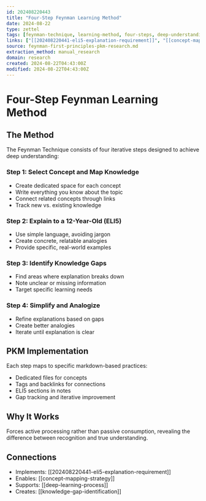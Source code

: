 ```yaml
---
id: 202408220443
title: "Four-Step Feynman Learning Method"
date: 2024-08-22
type: zettel
tags: [feynman-technique, learning-method, four-steps, deep-understanding]
links: ["[[202408220441-eli5-explanation-requirement]]", "[[concept-mapping-strategy]]"]
source: feynman-first-principles-pkm-research.md
extraction_method: manual_research
domain: research
created: 2024-08-22T04:43:00Z
modified: 2024-08-22T04:43:00Z
---
```


# Four-Step Feynman Learning Method
<!-- ID: 202408220443 -->

## The Method
The Feynman Technique consists of four iterative steps designed to achieve deep understanding:

### Step 1: Select Concept and Map Knowledge
- Create dedicated space for each concept
- Write everything you know about the topic
- Connect related concepts through links
- Track new vs. existing knowledge

### Step 2: Explain to a 12-Year-Old (ELI5)
- Use simple language, avoiding jargon
- Create concrete, relatable analogies
- Provide specific, real-world examples

### Step 3: Identify Knowledge Gaps
- Find areas where explanation breaks down
- Note unclear or missing information
- Target specific learning needs

### Step 4: Simplify and Analogize
- Refine explanations based on gaps
- Create better analogies
- Iterate until explanation is clear

## PKM Implementation
Each step maps to specific markdown-based practices:
- Dedicated files for concepts
- Tags and backlinks for connections
- ELI5 sections in notes
- Gap tracking and iterative improvement

## Why It Works
Forces active processing rather than passive consumption, revealing the difference between recognition and true understanding.

## Connections
- Implements: [[202408220441-eli5-explanation-requirement]]
- Enables: [[concept-mapping-strategy]]
- Supports: [[deep-learning-process]]
- Creates: [[knowledge-gap-identification]]